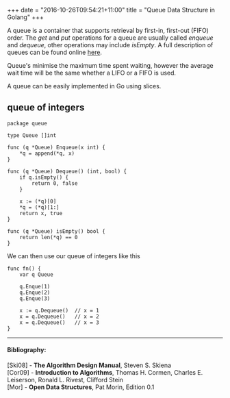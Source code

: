 +++
date = "2016-10-26T09:54:21+11:00"
title = "Queue Data Structure in Golang"
+++

A queue is a container that supports retrieval by first-in, first-out (FIFO)
order. The *get* and *put* operations for a queue are usually called *enqueue* and
*dequeue*, other operations may include *isEmpty*. A full description of
queues can be found online [here](http://opendatastructures.org).

Queue's minimise the maximum time spent waiting, however the average wait time
will be the same whether a LIFO or a FIFO is used.

<!-- more -->

A queue can be easily implemented in Go using slices.

## queue of integers
```
package queue

type Queue []int

func (q *Queue) Enqueue(x int) {
	*q = append(*q, x)
}

func (q *Queue) Dequeue() (int, bool) {
	if q.isEmpty() {
		return 0, false
	}

	x := (*q)[0]
	*q = (*q)[1:]
	return x, true
}

func (q *Queue) isEmpty() bool {
	return len(*q) == 0
}
```

We can then use our queue of integers like this
```
func fn() {
    var q Queue

    q.Enque(1)
    q.Enque(2)
    q.Enque(3)

    x := q.Dequeue()  // x = 1
    x = q.Dequeue()   // x = 2
    x = q.Dequeue()   // x = 3
}
```

---
#### Bibliography:
[Ski08] - **The Algorithm Design Manual**, Steven S. Skiena  
[Cor09] - **Introduction to Algorithms**, Thomas H. Cormen, Charles E. Leiserson,
Ronald L. Rivest, Clifford Stein  
[Mor] - **Open Data Structures**, Pat Morin, Edition 0.1  
